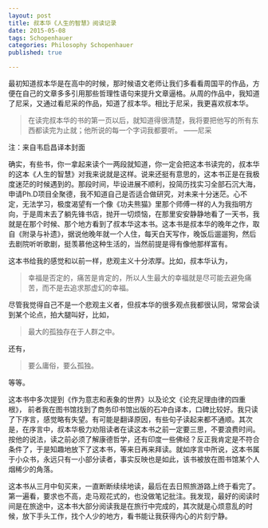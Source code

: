 ```yaml
---
layout: post
title: 叔本华《人生的智慧》阅读记录
date: 2015-05-08
tags: Schopenhauer 
categories: Philosophy Schopenhauer
published: true

---
```


最初知道叔本华是在高中的时候，那时候语文老师让我们多看看周国平的作品，方便在自己的文章多多引用那些哲理性语句来提升文章逼格。从周的作品中，我知道了尼采，又通过看尼采的作品，知道了叔本华。相比于尼采，我更喜欢叔本华。

> 在读完叔本华的书的第一页以后，就知道得很清楚，我将要把他写的所有东西都读完为止就；他所说的每一个字词我都要听。     ——尼采

注：来自韦启昌译本封面

确实，有些书，你一拿起来读个一两段就知道，你一定会把这本书读完的，叔本华的这本《人生的智慧》对我来说就是这样。说来还挺有意思的，这本书正是在我极度迷茫的时候遇到的。那段时间，毕设进展不顺利，投简历找实习全部石沉大海，申请Ph.D项目全聚德，我不知道自己是否适合做研究，对未来十分迷茫。心不定，无法学习，极度渴望有一个像《功夫熊猫》里那个师傅一样的人为我指明方向，于是周末去了躺先锋书店，抛开一切烦恼，在那里安安静静地看了一天书，我就是在那个时候、那个地方看到了叔本华这本书。这本书是叔本华的晚年之作，取自《附录与补遗》，据说他晚年就一个人住，每天白天写作，晚饭后遛遛狗，然后去剧院听听歌剧，挺羡慕他这种生活的，当然前提是得有像他那样富有。

这本书给我的感觉和以前一样，悲观主义十分浓厚。比如，叔本华认为，
>幸福是否定的，痛苦是肯定的，所以人生最大的幸福就是尽可能去避免痛苦，而不是去追求那虚幻的幸福。

尽管我觉得自己不是一个悲观主义者，但叔本华的很多观点我都很认同，常常会读到某个论点，拍大腿叫好，比如，

>最大的孤独存在于人群之中。

还有，

>要么庸俗，要么孤独。

等等。

这本书中多次提到《作为意志和表象的世界》以及论文《论充足理由律的四重根》， 前者我在图书馆找到了商务印书馆出版的石冲白译本，口碑比较好。我只读了下序言，感觉略有失望。有可能是翻译原因，有些句子读起来都不通顺。其次是，在序言中，叔本华极力劝阻读者在读这本书之前一定要三思，不要浪费时间。按他的说法，读之前必须了解康德哲学，还有印度一些佛经？反正我肯定是不符合条件了，于是知趣地放下了这本书，等来日再来拜读。就如序言中所说，这本书属于小众书，永远只有一小部分读者，事实反映也是如此，该书被放在图书馆某个人烟稀少的角落。

这本书从三月中旬买来，一直断断续续地读，最后在去日照旅游路上终于看完了。第一遍看，要求也不高，走马观花式的，也没做笔记批注。我发现，最好的阅读时间是在旅途中，这本书大部分阅读我是在旅行中完成的，其次就是心烦意乱的时候，放下手头工作，找个人少的地方，看书能让我获得内心的片刻宁静。